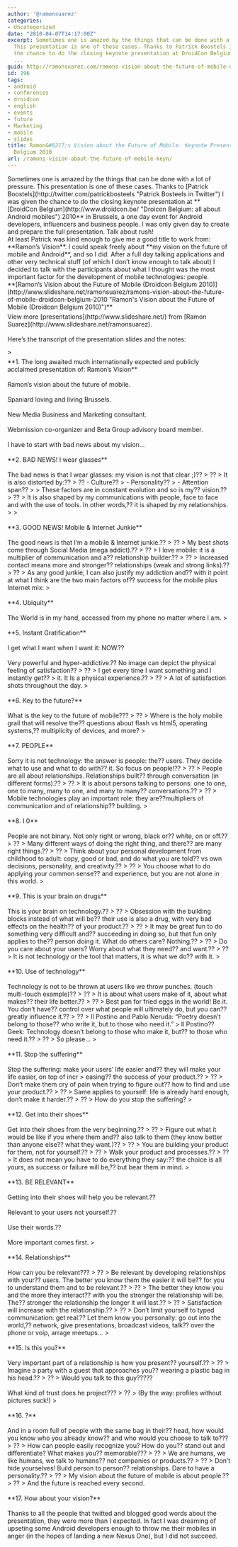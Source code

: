 ```yaml
---
author: '@ramonsuarez'
categories:
- Uncategorized
date: "2010-04-07T14:17:00Z"
excerpt: Sometimes one is amazed by the things that can be done with a lot of pressure.
  This presentation is one of these cases. Thanks to Patrick Boostels I was given
  the chance to do the closing keynote presentation at DroidCon Belgium 2010 in Brussels,
  ...
guid: http://ramonsuarez.com/ramons-vision-about-the-future-of-mobile-droi
id: 296
tags:
- android
- conferences
- droidcon
- english
- events
- future
- Marketing
- mobile
- slides
title: Ramon&#8217;s Vision about the Future of Mobile. Keynote Presentation at Droidcon
  Belgium 2010
url: /ramons-vision-about-the-future-of-mobile-keyn/
---
```


<div>Sometimes one is amazed by the things that can be done with a lot of pressure. This presentation is one of these cases. Thanks to [Patrick Boostels](http://twitter.com/patrickbosteels "Patrick Bosteels in Twitter") I was given the chance to do the closing keynote presentation at **[DroidCon Belgium](http://www.droidcon.be/ "Droicon Belgium: all about Android mobiles") 2010** in Brussels, a one day event for Android developers, influencers and business people. I was only given day to create and prepare the full presentation. Talk about rush!</div><div>At least Patrick was kind enough to give me a good title to work from: **Ramon’s Vision**. I could speak freely about **my vision on the future of mobile and Android**, and so I did. After a full day talking applications and other very technical stuff (of which I don’t know enough to talk about) I decided to talk with the participants about what I thought was the most important factor for the development of mobile technologies: people.</div><div>**[Ramon’s Vision about the Future of Mobile (Droidcon Belgium 2010)](http://www.slideshare.net/ramonsuarez/ramons-vision-about-the-future-of-mobile-droidcon-belgium-2010 "Ramon's Vision about the Future of Mobile (Droidcon Belgium 2010)")** </div><div><div style="padding:5px 0 12px;">View more [presentations](http://www.slideshare.net/) from [Ramon Suarez](http://www.slideshare.net/ramonsuarez).</div><div style="padding:5px 0 12px;">Here’s the transcript of the presentation slides and the notes:</div>> <div style="padding:5px 0 12px;">**1. The long awaited much internationally expected and publicly acclaimed presentation of: Ramon’s Vision** </div><div style="padding:5px 0 12px;">Ramon’s vision about the future of mobile.</div><div style="padding:5px 0 12px;">Spaniard loving and living Brussels.</div><div style="padding:5px 0 12px;">New Media Business and Marketing consultant.</div><div style="padding:5px 0 12px;">Webmission co-organizer and Beta Group advisory board member.</div><div style="padding:5px 0 12px;">I have to start with bad news about my vision…</div><div style="padding:5px 0 12px;"> **2. BAD NEWS! I wear glasses** </div><div style="padding:5px 0 12px;">The bad news is that I wear glasses: my vision is not that clear ;)??   
> ??  
> It is also distorted by:??   
> ?? - Culture??
> - Personality??
> - Attention span??
> 
> These factors are in constant evolution and so is my?? vision.??   
> ??  
> It is also shaped by my communications with people, face to face and with the use of tools. In other words,?? it is shaped by my relationships.
> 
> </div><div style="padding:5px 0 12px;">**3. GOOD NEWS! Mobile &amp; Internet Junkie** </div><div style="padding:5px 0 12px;">The good news is that I’m a mobile &amp; Internet junkie.??   
> ??  
> My best shots come through Social Media (mega addict).??   
> ??  
> I love mobile: it is a multiplier of communication and a?? relationship builder.??   
> ??  
> Increased contact means more and stronger?? relationships (weak and strong links).??   
> ??  
> As any good junkie, I can also justify my addiction and?? with it point at what I think are the two main factors of?? success for the mobile plus Internet mix:   
> </div><div style="padding:5px 0 12px;">**4. Ubiquity** </div><div style="padding:5px 0 12px;">The World is in my hand, accessed from my phone no matter where I am.   
> </div><div style="padding:5px 0 12px;"> **5. Instant Gratification** </div><div style="padding:5px 0 12px;">I get what I want when I want it: NOW.??</div><div style="padding:5px 0 12px;">Very powerful and hyper-addictive.?? No image can depict the physical feeling of satisfaction??   
> ??  
> I get every time I want something and I instantly get??   
> it. It Is a physical experience.??   
> ??  
> A lot of satisfaction shots throughout the day.   
> </div><div style="padding:5px 0 12px;">**6. Key to the future?** </div><div style="padding:5px 0 12px;">What is the key to the future of mobile???   
> ??  
> Where is the holy mobile grail that will resolve the?? questions about flash vs html5, operating systems,?? multiplicity of devices, and more?   
> </div><div style="padding:5px 0 12px;">**7. PEOPLE** </div><div style="padding:5px 0 12px;">Sorry it is not technology: the answer is people: the?? users. They decide what to use and what to do with?? it. So focus on people!??   
> ??  
> People are all about relationships. Relationships built?? through conversation (in different forms).??   
> ??  
> It is about persons talking to persons: one to one, one to many, many to one, and many to many?? conversations.??   
> ??  
> Mobile technologies play an important role: they are??multipliers of communication and of relationship?? building.   
> </div><div style="padding:5px 0 12px;">**8. I 0** </div><div style="padding:5px 0 12px;">People are not binary. Not only right or wrong, black or?? white, on or off.??   
> ??  
> Many different ways of doing the right thing, and there?? are many right things.??   
> ??  
> Think about your personal development from childhood to adult: copy, good or bad, and do what you are told?? vs own decisions, personality, and creativity.??   
> ??  
> You choose what to do applying your common sense?? and experience, but you are not alone in this world.  
> </div><div style="padding:5px 0 12px;">**9. This is your brain on drugs** </div><div style="padding:5px 0 12px;">This is your brain on technology.??   
> ??  
> Obsession with the building blocks instead of what will be?? their use is also a drug, with very bad effects on the health?? of your product.??   
> ??  
> It may be great fun to do something very difficult and?? succeeding in doing so, but that fun only applies to the?? person doing it. What do others care? Nothing.??   
> ??  
> Do you care about your users? Worry about what they need?? and want.??   
> ??  
> It is not technology or the tool that matters, it is what we do?? with it.   
> </div><div style="padding:5px 0 12px;"> **10. Use of technology** </div><div style="padding:5px 0 12px;">Technology is not to be thrown at users like we throw punches. (touch multi-touch example)??   
> ??  
> It is about what users make of it, about what makes?? their life better.??   
> ??  
> Best pan for fried eggs in the world! Be it. You don’t have?? control over what people will ultimately do, but you can?? greatly influence it.??   
> ??  
> Il Postino and Pablo Neruda: “Poetry doesn’t belong to those?? who write it, but to those who need it.” &gt; Il Postino?? Geek: Technology doesn’t belong to those who make it, but?? to those who need it.??   
> ??  
> So please…   
> </div><div style="padding:5px 0 12px;">**11. Stop the suffering** </div><div style="padding:5px 0 12px;">Stop the suffering: make your users’ life easier and?? they will make your life easier, on top of incr  
> easing?? the success of your product.??   
> ??  
> Don’t make them cry of pain when trying to figure out?? how to find and use your product.??   
> ??  
> Same applies to yourself: life is already hard enough, don’t make it harder.??   
> ??  
> How do you stop the suffering?   
> </div><div style="padding:5px 0 12px;">**12. Get into their shoes** </div><div style="padding:5px 0 12px;">Get into their shoes from the very beginning.??   
> ??  
> Figure out what it would be like if you where them and?? also talk to them (they know better than anyone else?? what they want.)??   
> ??  
> You are building your product for them, not for yourself.??   
> ??  
> Walk your product and processes.??   
> ??  
> It does not mean you have to do everything they say:?? the choice is all yours, as success or failure will be,?? but bear them in mind.   
> </div><div style="padding:5px 0 12px;">**13. BE RELEVANT** </div><div style="padding:5px 0 12px;">Getting into their shoes will help you be relevant.??</div><div style="padding:5px 0 12px;">Relevant to your users not yourself.??</div><div style="padding:5px 0 12px;">Use their words.??</div><div style="padding:5px 0 12px;">More important comes first.   
> </div><div style="padding:5px 0 12px;">**14. Relationships** </div><div style="padding:5px 0 12px;">How can you be relevant???   
> ??  
> Be relevant by developing relationships with your?? users. The better you know them the easier it will be?? for you to understand them and to be relevant.??   
> ??  
> The better they know you and the more they interact?? with you the stronger the relationship will be. The?? stronger the relationship the longer it will last.??   
> ??  
> Satisfaction will increase with the relationship.??   
> ??  
> Don’t limit yourself to typed communication: get real.?? Let them know you personally: go out into the world,?? network, give presentations, broadcast videos, talk?? over the phone or voip, arrage meetups…  
> </div><div style="padding:5px 0 12px;">**15. Is this you?** </div><div style="padding:5px 0 12px;">Very important part of a relationship is how you present?? yourself.??   
> ??  
> Imagine a party with a guest that approaches you?? wearing a plastic bag in his head.??   
> ??  
> Would you talk to this guy?????</div><div style="padding:5px 0 12px;">What kind of trust does he project???   
> ??  
> (By the way: profiles without pictures suck!)  
> </div><div style="padding:5px 0 12px;">**16. ?** </div><div style="padding:5px 0 12px;">And in a room full of people with the same bag in their?? head, how would you know who you already know?? and who would you choose to talk to???   
> ??  
> How can people easily recognize you? How do you?? stand out and differentiate? What makes you?? memorable???   
> ??  
> We are humans, we like humans, we talk to humans?? not companies or products.??   
> ??  
> Don’t hide yourselves! Build person to person?? relationships. Dare to have a personality.??   
> ??  
> My vision about the future of mobile is about people.??   
> ??  
> And the future is reached every second.</div><div style="padding:5px 0 12px;">**17. How about your vision?** </div>

<div style="padding:5px 0 12px;">Thanks to all the people that twitted and blogged good words about the presentation, they were more than I expected. In fact I was dreaming of upseting some Android developers enough to throw me their mobiles in anger (in the hopes of landing a new Nexus One), but I did not succeed.</div></div>